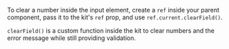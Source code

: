 To clear a number inside the input element, create a `ref` inside your parent component, pass it to the kit's `ref` prop, and use `ref.current.clearField()`.

`clearField()` is a custom function inside the kit to clear numbers and the error message while still providing validation.
